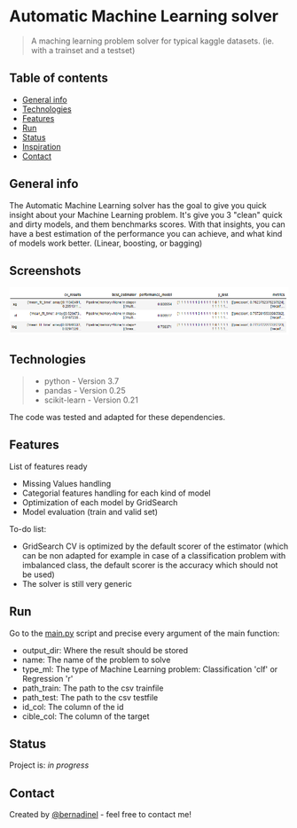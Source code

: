# Automatic Machine Learning solver
> A maching learning problem solver for typical kaggle datasets. (ie. with a trainset and a testset)


## Table of contents
* [General info](#general-info)
* [Technologies](#technologies)
* [Features](#features)
* [Run](#run)
* [Status](#status)
* [Inspiration](#inspiration)
* [Contact](#contact)

## General info
The Automatic Machine Learning solver has the goal to give you quick insight about your Machine Learning problem.
It's give you 3 "clean" quick and dirty models, and them benchmarks scores. With that insights, you can have a best estimation of the performance you can achieve, and what kind of models work better. (Linear, boosting, or bagging) 
## Screenshots
![](img/output.png)

## Technologies
> * python - Version 3.7
> * pandas - Version 0.25
> * scikit-learn - Version 0.21

The code was tested and adapted for these dependencies.


## Features
List of features ready
* Missing Values handling
* Categorial features handling for each kind of model
* Optimization of each model by GridSearch
* Model evaluation (train and valid set)


To-do list:
* GridSearch CV is optimized by the default scorer of the estimator (which can be non adapted for example in case of a classification problem with imbalanced class, the default scorer is the accuracy which should not be used)
* The solver is still very generic

## Run

Go to the [main.py](https://github.com/bernadinel/Ml_Problem/main.py) script and precise every argument of the main function:
+ output_dir: Where the result should be stored
+ name: The name of the problem to solve
+ type_ml: The type of Machine Learning problem: Classification 'clf' or Regression 'r'
+ path_train: The path to the csv trainfile
+ path_test: The path to the csv testfile
+ id_col: The column of the id
+ cible_col: The column of the target

## Status
Project is: _in progress_

## Contact
Created by [@bernadinel](https://www.linkedin.com/in/levi-bernadine-b774b0a7/) - feel free to contact me!